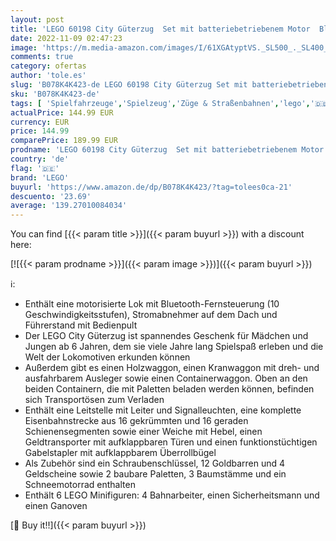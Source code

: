 ```yaml
---
layout: post
title: 'LEGO 60198 City Güterzug  Set mit batteriebetriebenem Motor  Bluetooth-Fernbedienung  3 Wagen  Gleise und Zubehör'
date: 2022-11-09 02:47:23
image: 'https://m.media-amazon.com/images/I/61XGAtyptVS._SL500_._SL400_.jpg'
comments: true
category: ofertas
author: 'tole.es'
slug: 'B078K4K423-de LEGO 60198 City Güterzug Set mit batteriebetriebenem Motor...'
sku: 'B078K4K423-de'
tags: [ 'Spielfahrzeuge','Spielzeug','Züge & Straßenbahnen','lego','🇩🇪', ]
actualPrice: 144.99 EUR
currency: EUR
price: 144.99
comparePrice: 189.99 EUR
prodname: 'LEGO 60198 City Güterzug  Set mit batteriebetriebenem Motor  Bluetooth-Fernbedienung  3 Wagen  Gleise und Zubehör'
country: 'de'
flag: '🇩🇪'
brand: 'LEGO'
buyurl: 'https://www.amazon.de/dp/B078K4K423/?tag=tolees0ca-21'
descuento: '23.69'
average: '139.27010084034'
---
```


You can find [{{< param title >}}]({{< param buyurl >}}) with a discount here:

[![{{< param prodname >}}]({{< param image >}})]({{< param buyurl >}})

ℹ️:

- Enthält eine motorisierte Lok mit Bluetooth-Fernsteuerung (10 Geschwindigkeitsstufen), Stromabnehmer auf dem Dach und Führerstand mit Bedienpult
- Der LEGO City Güterzug ist spannendes Geschenk für Mädchen und Jungen ab 6 Jahren, dem sie viele Jahre lang Spielspaß erleben und die Welt der Lokomotiven erkunden können
- Außerdem gibt es einen Holzwaggon, einen Kranwaggon mit dreh- und ausfahrbarem Ausleger sowie einen Containerwaggon. Oben an den beiden Containern, die mit Paletten beladen werden können, befinden sich Transportösen zum Verladen
- Enthält eine Leitstelle mit Leiter und Signalleuchten, eine komplette Eisenbahnstrecke aus 16 gekrümmten und 16 geraden Schienensegmenten sowie einer Weiche mit Hebel, einen Geldtransporter mit aufklappbaren Türen und einen funktionstüchtigen Gabelstapler mit aufklappbarem Überrollbügel
- Als Zubehör sind ein Schraubenschlüssel, 12 Goldbarren und 4 Geldscheine sowie 2 baubare Paletten, 3 Baumstämme und ein Schneemotorrad enthalten
- Enthält 6 LEGO Minifiguren: 4 Bahnarbeiter, einen Sicherheitsmann und einen Ganoven

[🛒 Buy it!!]({{< param buyurl >}})
